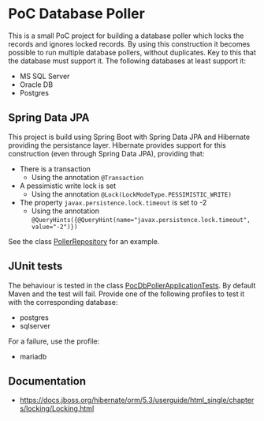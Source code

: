 # PoC Database Poller

This is a small PoC project for building a database poller which locks the records and ignores locked records.
By using this construction it becomes possible to run multiple database pollers, without duplicates. Key to this
that the database must support it. The following databases at least support it:

- MS SQL Server
- Oracle DB
- Postgres

## Spring Data JPA

This project is build using Spring Boot with Spring Data JPA and Hibernate providing the persistance layer. Hibernate
provides support for this construction (even through Spring Data JPA), providing that:

- There is a transaction
    - Using the annotation `@Transaction`
- A pessimistic write lock is set
    - Using the annotation `@Lock(LockModeType.PESSIMISTIC_WRITE)`
- The property `javax.persistence.lock.timeout` is set to -2
    - Using the annotation `@QueryHints({@QueryHint(name="javax.persistence.lock.timeout", value="-2")})`

See the class [PollerRepository](src/main/java/ninckblokje/poc/db/poller/repository/PollerRepository.java) for an example.
 
## JUnit tests

The behaviour is tested in the class [PocDbPollerApplicationTests](src/test/java/ninckblokje/poc/db/poller/PocDbPollerApplicationTests.java).
By default Maven and the test will fail. Provide one of the following profiles to test it with the corresponding database:

- postgres
- sqlserver

For a failure, use the profile:

- mariadb

## Documentation

- https://docs.jboss.org/hibernate/orm/5.3/userguide/html_single/chapters/locking/Locking.html 